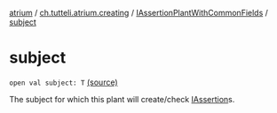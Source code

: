 [atrium](../../index.md) / [ch.tutteli.atrium.creating](../index.md) / [IAssertionPlantWithCommonFields](index.md) / [subject](.)

# subject

`open val subject: T` [(source)](https://github.com/robstoll/atrium/tree/master/atrium-api/src/main/kotlin/ch/tutteli/atrium/creating/IAssertionPlantWithCommonFields.kt#L20)

The subject for which this plant will create/check [IAssertion](../../ch.tutteli.atrium.assertions/-i-assertion/index.md)s.

